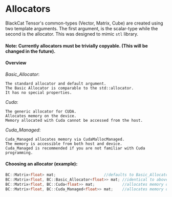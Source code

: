 # Allocators 

BlackCat Tensor's common-types (Vector, Matrix, Cube) are created using two template arguments. The first argument, is the scalar-type while the second is the allocator. This was designed to mimic `stl` library.

#### Note: Currently allocators must be trivially copyable. (This will be changed in the future).

	
#### Overview

*Basic_Allocator*:

	The standard allocator and default argument.
	The Basic Allocator is comparable to the std::allocator.
	It has no special properties.

*Cuda*:

	The generic allocator for CUDA. 
	Allocates memory on the device. 
	Memory allocated with Cuda cannot be accessed from the host.

*Cuda_Managed*:

	Cuda_Managed allocates memory via CudaMallocManaged. 
	The memory is accessible from both host and device. 
	Cuda_Managed is recommended if you are not familiar with Cuda programming.

#### Choosing an allocator (example):

```cpp
BC::Matrix<float> mat; 			    	   //defaults to Basic_Allocator<float>
BC::Matrix<float, BC::Basic_Allocator<float>> mat; //identical to above   
BC::Matrix<float, BC::Cuda<float>> mat;	    	   //allocates memory on the GPU 
BC::Matrix<float, BC::Cuda_Managed<float>> mat;    //allocates memory on the GPU but data transfer is managed automatically. 
```
